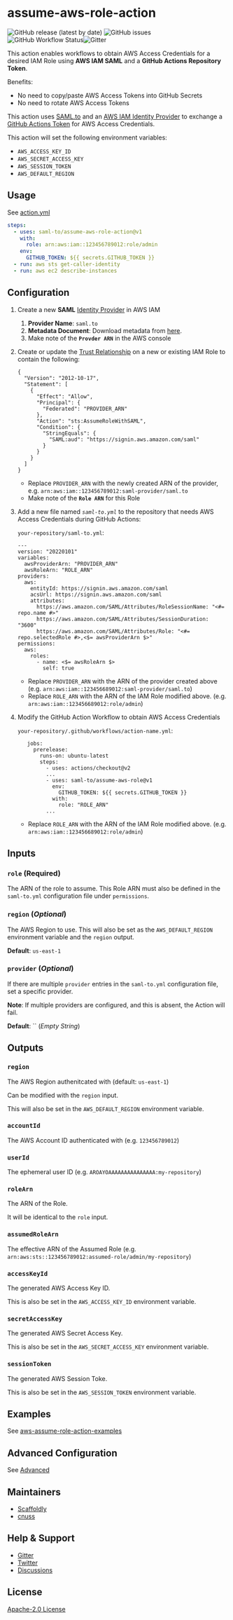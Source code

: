 # assume-aws-role-action

![GitHub release (latest by date)](https://img.shields.io/github/v/release/saml-to/assume-aws-role-action?label=version) ![GitHub issues](https://img.shields.io/github/issues/saml-to/assume-aws-role-action) ![GitHub Workflow Status](https://img.shields.io/github/workflow/status/saml-to/assume-aws-role-action/Push%20to%20Main)![Gitter](https://img.shields.io/gitter/room/saml-to/assume-aws-role-action)

This action enables workflows to obtain AWS Access Credentials for a desired IAM Role using **AWS IAM SAML** and a **GitHub Actions Repository Token**.

Benefits:
 - No need to copy/paste AWS Access Tokens into GitHub Secrets
 - No need to rotate AWS Access Tokens

This action uses [SAML.to](https://saml.to) and an [AWS IAM Identity Provider](https://docs.aws.amazon.com/IAM/latest/UserGuide/id_roles_providers_saml.html) to exchange a [GitHub Actions Token](https://docs.github.com/en/actions/security-guides/automatic-token-authentication) for AWS Access Credentials.

This action will set the following environment variables:

- `AWS_ACCESS_KEY_ID`
- `AWS_SECRET_ACCESS_KEY`
- `AWS_SESSION_TOKEN`
- `AWS_DEFAULT_REGION`

## Usage

See [action.yml](action.yml)

```yaml
steps:
  - uses: saml-to/assume-aws-role-action@v1
    with:
      role: arn:aws:iam::123456789012:role/admin
    env:
      GITHUB_TOKEN: ${{ secrets.GITHUB_TOKEN }}
  - run: aws sts get-caller-identity
  - run: aws ec2 describe-instances
```

## Configuration

1. Create a new **SAML** [Identity Provider](https://console.aws.amazon.com/iamv2/home?#/identity_providers/create) in AWS IAM
   1. **Provider Name**: `saml.to`
   1. **Metadata Document**: Download metadata from [here](https://saml.to/metadata).
   1. Make note of the **`Provder ARN`** in the AWS console
1. Create or update the [Trust Relationship](https://docs.aws.amazon.com/directoryservice/latest/admin-guide/edit_trust.html) on a new or existing IAM Role to contain the following:
   ```
   {
     "Version": "2012-10-17",
     "Statement": [
       {
         "Effect": "Allow",
         "Principal": {
           "Federated": "PROVIDER_ARN"
         },
         "Action": "sts:AssumeRoleWithSAML",
         "Condition": {
           "StringEquals": {
             "SAML:aud": "https://signin.aws.amazon.com/saml"
           }
         }
       }
     ]
   }
   ```
   - Replace `PROVIDER_ARN` with the newly created ARN of the provider, e.g. `arn:aws:iam::123456789012:saml-provider/saml.to`
   - Make note of the **`Role ARN`** for this Role
1. Add a new file named _`saml-to.yml`_ to the repository that needs AWS Access Credentials during GitHub Actions:

   `your-repository/saml-to.yml`:

   ```
   ---
   version: "20220101"
   variables:
     awsProviderArn: "PROVIDER_ARN"
     awsRoleArn: "ROLE_ARN"
   providers:
     aws:
       entityId: https://signin.aws.amazon.com/saml
       acsUrl: https://signin.aws.amazon.com/saml
       attributes:
         https://aws.amazon.com/SAML/Attributes/RoleSessionName: "<#= repo.name #>"
         https://aws.amazon.com/SAML/Attributes/SessionDuration: "3600"
         https://aws.amazon.com/SAML/Attributes/Role: "<#= repo.selectedRole #>,<$= awsProviderArn $>"
   permissions:
     aws:
       roles:
         - name: <$= awsRoleArn $>
           self: true
   ```

   - Replace `PROVIDER_ARN` with the ARN of the provider created above (e.g. `arn:aws:iam::123456689012:saml-provider/saml.to`)
   - Replace `ROLE_ARN` with the ARN of the IAM Role modified above. (e.g. `arn:aws:iam::123456689012:role/admin`)

1. Modify the GitHub Action Workflow to obtain AWS Access Credentials

   `your-repository/.github/workflows/action-name.yml`:

   ```
      jobs:
        prerelease:
          runs-on: ubuntu-latest
          steps:
            - uses: actions/checkout@v2
            ...
            - uses: saml-to/assume-aws-role@v1
              env:
                GITHUB_TOKEN: ${{ secrets.GITHUB_TOKEN }}
              with:
                role: "ROLE_ARN"
            ...
   ```

   - Replace `ROLE_ARN` with the ARN of the IAM Role modified above. (e.g. `arn:aws:iam::123456689012:role/admin`)

## Inputs

### `role` (**Required**)

The ARN of the role to assume. This Role ARN must also be defined in the `saml-to.yml` configuration file under `permissions`.

### `region` (_Optional_)

The AWS Region to use. This will also be set as the `AWS_DEFAULT_REGION` environment variable and the `region` output.

**Default**: `us-east-1`

### `provider` (_Optional_)

If there are multiple `provider` entries in the `saml-to.yml` configuration file, set a specific provider.

**Note**: If multiple providers are configured, and this is absent, the Action will fail.

**Default**: `` (_Empty String_)

## Outputs

### `region`

The AWS Region authenitcated with (default: `us-east-1`)

Can be modified with the `region` input.

This will also be set in the `AWS_DEFAULT_REGION` environment variable.

### `accountId`

The AWS Account ID authenticated with (e.g. `123456789012`)

### `userId`

The ephemeral user ID (e.g. `AROAYOAAAAAAAAAAAAAAA:my-repository`)

### `roleArn`

The ARN of the Role.

It will be identical to the `role` input.

### `assumedRoleArn`

The effective ARN of the Assumed Role (e.g. `arn:aws:sts::123456789012:assumed-role/admin/my-repository`)

### `accessKeyId`

The generated AWS Access Key ID.

This is also be set in the `AWS_ACCESS_KEY_ID` environment variable.

### `secretAccessKey`

The generated AWS Secret Access Key.

This is also be set in the `AWS_SECRET_ACCESS_KEY` environment variable.

### `sessionToken`

The generated AWS Session Toke.

This is also be set in the `AWS_SESSION_TOKEN` environment variable.

## Examples

See [aws-assume-role-action-examples](https://github.com/saml-to/aws-assume-role-action-examples)

## Advanced Configuration

See [Advanced](ADVANCED.md)

## Maintainers

- [Scaffoldly](https://github.com/scaffoldly)
- [cnuss](https://github.com/cnuss)

## Help & Support

- [Gitter](https://gitter.im/saml-to/assume-aws-role-action)
- [Twitter](https://twitter.com/SamlToSupport)
- [Discussions](https://github.com/saml-to/assume-aws-role-action/discussions)

## License

[Apache-2.0 License](LICENSE)
